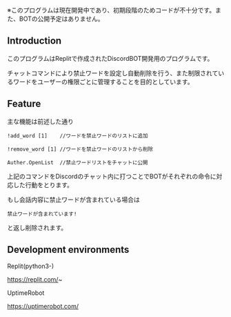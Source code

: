 ※このプログラムは現在開発中であり、初期段階のためコードが不十分です。また、BOTの公開予定はありません。





## **Introduction**

このプログラムはReplitで作成されたDiscordBOT開発用のプログラムです。

チャットコマンドにより禁止ワードを設定し自動削除を行う、また制限されているワードをユーザーの権限ごとに管理することを目的としています。


## **Feature**

主な機能は前述した通り


`!add_word [1]    //ワードを禁止ワードのリストに追加`

`!remove_word [1] //ワードを禁止ワードのリストから削除`
 
`Auther.OpenList  //禁止ワードリストをチャットに公開`


上記のコマンドをDiscordのチャット内に打つことでBOTがそれぞれの命令に対応した行動をとります。

もし会話内容に禁止ワードが含まれている場合は


`禁止ワードが含まれています!`

と返し削除されます。



## **Development environments**

Replit(python3-)


https://replit.com/~


UptimeRobot


https://uptimerobot.com/
